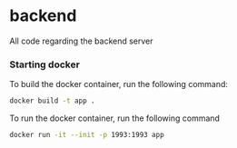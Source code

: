 # backend
All code regarding the backend server



### Starting docker

To build the docker container, run the following command:

~~~bash
docker build -t app .
~~~

To run the docker container, run the following command

```bash
docker run -it --init -p 1993:1993 app
```